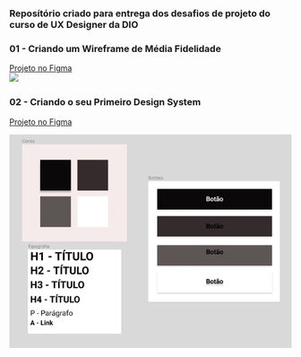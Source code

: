 <h3>Reposítório criado para entrega dos desafios de projeto do curso de UX Designer da DIO</h3>


<h3>01 - Criando um Wireframe de Média Fidelidade</h3>
<a href="https://www.w3schools.com](https://www.figma.com/file/HeiDrk46rJolhuY97RBmpK/Untitled?type=design&node-id=0%3A1&t=LQcEC4uzGtpCcBiL-1">Projeto no Figma</a></br>

<img src="https://github.com/siqueira91/Dio-UX-Designer/assets/99566627/02bd3b19-0d95-4f9b-8ec2-7302d62c19b4"> 


<h3>02 - Criando o seu Primeiro Design System</h3>

<a href="https://www.figma.com/file/HeiDrk46rJolhuY97RBmpK/Untitled?type=design&node-id=11%3A2&t=wf4Hfnf0baaMQLHG-1">Projeto no Figma</a>

<img src="https://raw.githubusercontent.com/siqueira91/Dio-UX-Designer/main/02-Design-system.png"> 

